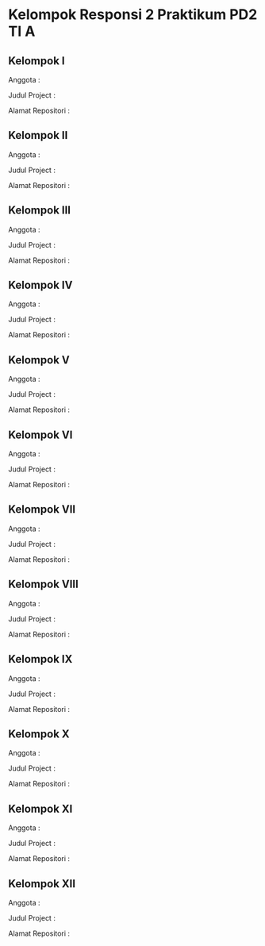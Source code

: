 # Kelompok Responsi 2 Praktikum PD2 TI A

## Kelompok I
Anggota : 

Judul Project :

Alamat Repositori :

## Kelompok II
Anggota : 

Judul Project :

Alamat Repositori :

## Kelompok III
Anggota : 

Judul Project :

Alamat Repositori :

## Kelompok IV
Anggota : 

Judul Project :

Alamat Repositori :

## Kelompok V
Anggota : 

Judul Project :

Alamat Repositori :

## Kelompok VI
Anggota : 

Judul Project :

Alamat Repositori :

## Kelompok VII
Anggota : 

Judul Project :

Alamat Repositori :

## Kelompok VIII
Anggota : 

Judul Project :

Alamat Repositori :

## Kelompok IX
Anggota : 

Judul Project :

Alamat Repositori :

## Kelompok X
Anggota : 

Judul Project :

Alamat Repositori :

## Kelompok XI
Anggota : 

Judul Project :

Alamat Repositori :

## Kelompok XII
Anggota : 

Judul Project :

Alamat Repositori :